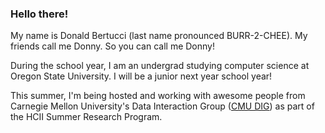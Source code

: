 ### Hello there! 
My name is Donald Bertucci (last name pronounced BURR-2-CHEE). My friends call me Donny. So you can call me Donny!

During the school year, I am an undergrad studying computer science at Oregon State University. I will be a junior next year school year! 

This summer, I'm being hosted and working with awesome people from Carnegie Mellon University's Data Interaction Group ([CMU DIG](https://dig.cmu.edu/)) as part of the HCII Summer Research Program.
